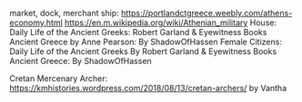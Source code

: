 market, dock, merchant ship:
https://portlandctgreece.weebly.com/athens-economy.html
https://en.m.wikipedia.org/wiki/Athenian_military
House: Daily Life of the Ancient Greeks: Robert Garland & Eyewitness Books Ancient Greece by Anne Pearson: By ShadowOfHassen
Female Citizens: Daily Life of the Ancient Greeks By Robert Garland & Eyewitness Books Ancient Greece: By ShadowOfHassen

Cretan Mercenary Archer: https://kmhistories.wordpress.com/2018/08/13/cretan-archers/ by Vantha

